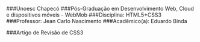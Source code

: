 ###Unoesc Chapecó
###Pós-Graduação em Desenvolvimento Web, Cloud e dispositivos móveis - WebMob
###Disciplina: HTML5+CSS3
###Professor: Jean Carlo Nascimento
###Acadêmico(a): Eduardo Binda

###Artigo de Revisão de CSS3

